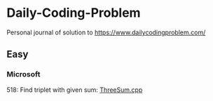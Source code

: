 # Daily-Coding-Problem
Personal journal of solution to https://www.dailycodingproblem.com/

## Easy
### Microsoft
518: Find triplet with given sum: [ThreeSum.cpp](https://github.com/mrigankdembla/Daily-Coding-Problem/blob/master/Easy/ThreeSum.cpp)
